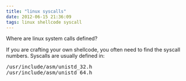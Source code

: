 ```yaml
---
title: "linux syscalls"
date: 2012-06-15 21:36:09
tags: linux shellcode syscall
---
```


<p>
Where are linux system calls defined?
</p>

<p>
If you are crafting your own shellcode, you often need to find the syscall numbers. Syscalls are usually defined in:
<pre>
/usr/include/asm/unistd_32.h
/usr/include/asm/unistd_64.h
</pre>
</p>


